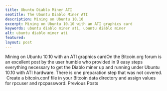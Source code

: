 ```yaml
---
title: Ubuntu Diablo Miner ATI
seotitle: The Ubuntu Diablo Miner ATI
description: Mining on Ubuntu 10.10
excerpt: Mining on Ubuntu 10.10 with an ATI graphics card
keywords: ubuntu diablo miner ati, ubuntu diablo miner
alt: ubuntu diablo miner ati
featured: 
layout: post
---
```

Mining on Ubuntu 10.10 with an ATI graphics cardOn the Bitcoin.org forum is an excellent post by the user humble who provided in 9 easy steps everything necessary to get the Diablo miner up and running under Ubuntu 10.10 with ATI hardware.
There is one preparation step that was not covered.  Create a bitcoin.conf file in your Bitcoin data directory and assign values for rpcuser and rpcpassword.
Previous Posts
